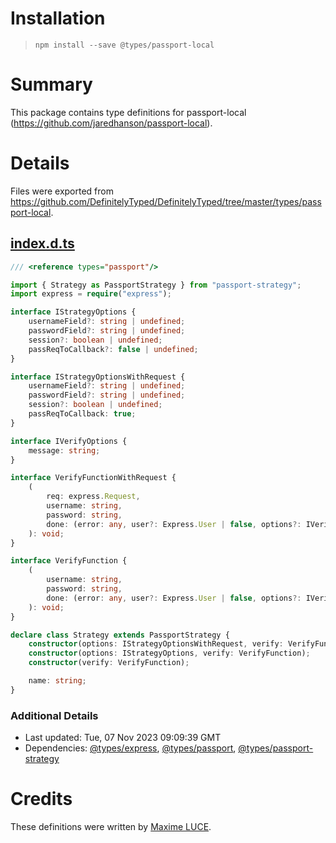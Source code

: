 # Installation
> `npm install --save @types/passport-local`

# Summary
This package contains type definitions for passport-local (https://github.com/jaredhanson/passport-local).

# Details
Files were exported from https://github.com/DefinitelyTyped/DefinitelyTyped/tree/master/types/passport-local.
## [index.d.ts](https://github.com/DefinitelyTyped/DefinitelyTyped/tree/master/types/passport-local/index.d.ts)
````ts
/// <reference types="passport"/>

import { Strategy as PassportStrategy } from "passport-strategy";
import express = require("express");

interface IStrategyOptions {
    usernameField?: string | undefined;
    passwordField?: string | undefined;
    session?: boolean | undefined;
    passReqToCallback?: false | undefined;
}

interface IStrategyOptionsWithRequest {
    usernameField?: string | undefined;
    passwordField?: string | undefined;
    session?: boolean | undefined;
    passReqToCallback: true;
}

interface IVerifyOptions {
    message: string;
}

interface VerifyFunctionWithRequest {
    (
        req: express.Request,
        username: string,
        password: string,
        done: (error: any, user?: Express.User | false, options?: IVerifyOptions) => void,
    ): void;
}

interface VerifyFunction {
    (
        username: string,
        password: string,
        done: (error: any, user?: Express.User | false, options?: IVerifyOptions) => void,
    ): void;
}

declare class Strategy extends PassportStrategy {
    constructor(options: IStrategyOptionsWithRequest, verify: VerifyFunctionWithRequest);
    constructor(options: IStrategyOptions, verify: VerifyFunction);
    constructor(verify: VerifyFunction);

    name: string;
}

````

### Additional Details
 * Last updated: Tue, 07 Nov 2023 09:09:39 GMT
 * Dependencies: [@types/express](https://npmjs.com/package/@types/express), [@types/passport](https://npmjs.com/package/@types/passport), [@types/passport-strategy](https://npmjs.com/package/@types/passport-strategy)

# Credits
These definitions were written by [Maxime LUCE](https://github.com/SomaticIT).

